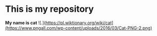 # This is my repository
**My name is cat**
![.](https://pl.wiktionary.org/wiki/cat](https://www.pngall.com/wp-content/uploads/2016/03/Cat-PNG-2.png)
